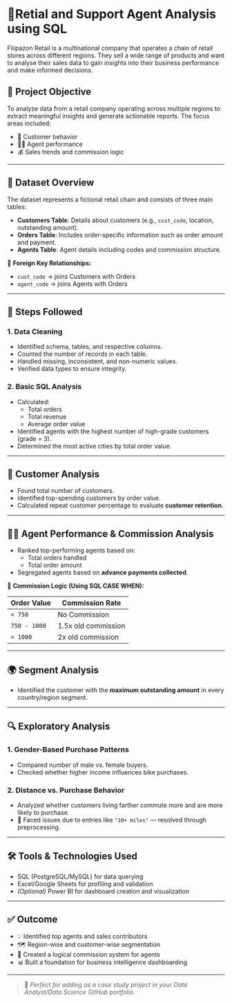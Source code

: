 # 🛒Retial and Support Agent Analysis using SQL

Fliipazon Retail is a multinational company that operates a chain of retail stores across different regions. They sell a wide range of products and want to analyse their sales data to gain insights into their business performance and make informed decisions.
## 📌 Project Objective
To analyze data from a retail company operating across multiple regions to extract meaningful insights and generate actionable reports. The focus areas included:

- 👥 Customer behavior
- 🧑‍💼 Agent performance
- 💰 Sales trends and commission logic

---

## 🧾 Dataset Overview

The dataset represents a fictional retail chain and consists of three main tables:

- **Customers Table**: Details about customers (e.g., `cust_code`, location, outstanding amount).
- **Orders Table**: Includes order-specific information such as order amount and payment.
- **Agents Table**: Agent details including codes and commission structure.

🔗 **Foreign Key Relationships:**

- `cust_code` → joins Customers with Orders
- `agent_code` → joins Agents with Orders

---

## 🧹 Steps Followed

### 1. Data Cleaning

- Identified schema, tables, and respective columns.
- Counted the number of records in each table.
- Handled missing, inconsistent, and non-numeric values.
- Verified data types to ensure integrity.

### 2. Basic SQL Analysis

- Calculated:
  - Total orders
  - Total revenue
  - Average order value
- Identified agents with the highest number of high-grade customers (grade = 3).
- Determined the most active cities by total order value.

---

## 👤 Customer Analysis

- Found total number of customers.
- Identified top-spending customers by order value.
- Calculated repeat customer percentage to evaluate **customer retention**.

---

## 👨‍💼 Agent Performance & Commission Analysis

- Ranked top-performing agents based on:
  - Total orders handled
  - Total order amount
- Segregated agents based on **advance payments collected**.

📐 **Commission Logic (Using SQL CASE WHEN):**

| Order Value       | Commission Rate        |
|------------------|------------------------|
| `< 750`          | No Commission          |
| `750 - 1000`     | 1.5x old commission    |
| `> 1000`         | 2x old commission       |

---

## 🌍 Segment Analysis

- Identified the customer with the **maximum outstanding amount** in every country/region segment.

---

## 🔍 Exploratory Analysis

### 1. Gender-Based Purchase Patterns

- Compared number of male vs. female buyers.
- Checked whether higher income influences bike purchases.

### 2. Distance vs. Purchase Behavior

- Analyzed whether customers living farther commute more and are more likely to purchase.
- 🔧 Faced issues due to entries like `"10+ miles"` — resolved through preprocessing.

---

## 🛠️ Tools & Technologies Used

- SQL (PostgreSQL/MySQL) for data querying
- Excel/Google Sheets for profiling and validation
- *(Optional)* Power BI for dashboard creation and visualization

---

## ✅ Outcome

- 💡 Identified top agents and sales contributors
- 🗺️ Region-wise and customer-wise segmentation
- 💼 Created a logical commission system for agents
- 📊 Built a foundation for business intelligence dashboarding

---

> 📂 *Perfect for adding as a case study project in your Data Analyst/Data Science GitHub portfolio.*
